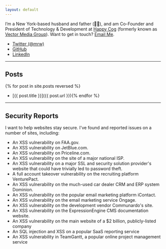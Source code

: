 ```yaml
---
layout: default
---
```


I’m a New York-based husband and father (👧👦), and am Co-Founder and President of Technology & Development at [Happy Cog](https://www.happycog.com) (formerly known as [Vector Media Group](https://www.vectormediagroup.com)). Want to get in touch? [Email Me](mailto:matt@mattweinberg.net).

- [Twitter (@mrw)](https://twitter.com/mrw)
- [GitHub](https://github.com/mrw)
- [LinkedIn](https://www.linkedin.com/in/matthewweinberg/)

---

## Posts
{% for post in site.posts reversed %}
- [{{ post.title }}]({{ post.url }}){% endfor %}

---

## Security Reports

I want to help websites stay secure. I've found and reported issues on a number of sites, including:

- An XSS vulnerability on FAA.gov.
- An XSS vulnerability on JetBlue.com.
- An XSS vulnerability on Priceline.com.
- An XSS vulnerability on the site of a major national ISP.
- An XSS vulnerability on a major SSL and security solution provider's website that could have trivially led to password theft.
- A full account takeover vulnerability on the recruiting platform VenturePact.
- An XSS vulnerability on the much-used car dealer CRM and ERP system Dominion.
- An XSS vulnerability on the popular email marketing platform iContact.
- An XSS vulnerability on the email marketing service Ongage.
- An XSS vulnerability on the development vendor Communardo's site.
- An XSS vulnerability on the ExpressionEngine CMS documentation website.
- An XSS vulnerability on the main website of a $2 billion, publicly-listed company
- An SQL injection and XSS on a popular SaaS reporting service
- An XSS vulnerability in TeamGantt, a popular online project management service